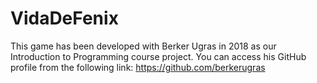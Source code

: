 # VidaDeFenix
This game has been developed with Berker Ugras in 2018 as our Introduction to Programming course project. You can access his GitHub profile from the following link: https://github.com/berkerugras
